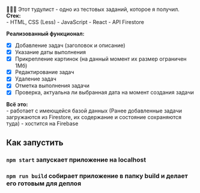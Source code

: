 👋👋👋 Этот тудулист - одно из тестовых заданий, которое я получил.  
**Стек:**  
    - HTML, CSS (Less)
    - JavaScript
    - React
    - API Firestore  

**Реализованный функционал:**    
- [x] Добавление задач (заголовок и описание)
- [x] Указание даты выполнения
- [x] Прикрепление картинок (на данный момент их размер ограничен 1Мб) 
- [x] Редактирование задач
- [x] Удаление задач
- [x] Отметка выполнения задачи
- [x] Проверка, актуальна ли выбранная дата на момент создания задачи  

**Всё это:**  
    - работает с имеющейся базой данных (Ранее добавленные задачи загружаются из Firestore, их содержание и состояние сохраняются туда)
    - хостится на Firebase
## Как запустить
### `npm start` запускает приложение на localhost
### `npm run build` собирает приложение в папку build и делает его готовым для деплоя